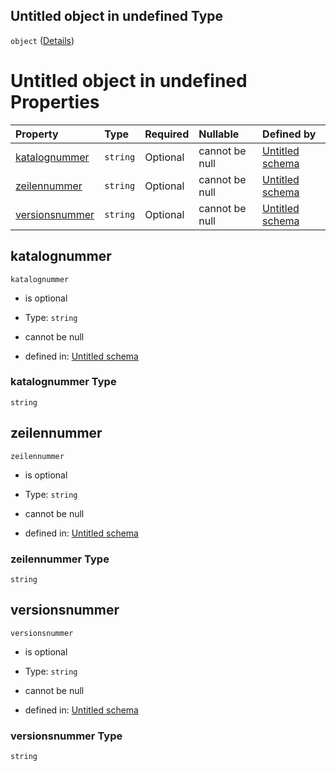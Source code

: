 ## Untitled object in undefined Type

`object` ([Details](katalogverweis.md))

# Untitled object in undefined Properties

| Property                          | Type     | Required | Nullable       | Defined by                                                                                                                                       |
| :-------------------------------- | :------- | :------- | :------------- | :----------------------------------------------------------------------------------------------------------------------------------------------- |
| [katalognummer](#katalognummer)   | `string` | Optional | cannot be null | [Untitled schema](katalogverweis-properties-katalognummer.md "https://conuti.de/bo4e/schemas/v1/com/Katalogverweis#/properties/katalognummer")   |
| [zeilennummer](#zeilennummer)     | `string` | Optional | cannot be null | [Untitled schema](katalogverweis-properties-zeilennummer.md "https://conuti.de/bo4e/schemas/v1/com/Katalogverweis#/properties/zeilennummer")     |
| [versionsnummer](#versionsnummer) | `string` | Optional | cannot be null | [Untitled schema](katalogverweis-properties-versionsnummer.md "https://conuti.de/bo4e/schemas/v1/com/Katalogverweis#/properties/versionsnummer") |

## katalognummer



`katalognummer`

*   is optional

*   Type: `string`

*   cannot be null

*   defined in: [Untitled schema](katalogverweis-properties-katalognummer.md "https://conuti.de/bo4e/schemas/v1/com/Katalogverweis#/properties/katalognummer")

### katalognummer Type

`string`

## zeilennummer



`zeilennummer`

*   is optional

*   Type: `string`

*   cannot be null

*   defined in: [Untitled schema](katalogverweis-properties-zeilennummer.md "https://conuti.de/bo4e/schemas/v1/com/Katalogverweis#/properties/zeilennummer")

### zeilennummer Type

`string`

## versionsnummer



`versionsnummer`

*   is optional

*   Type: `string`

*   cannot be null

*   defined in: [Untitled schema](katalogverweis-properties-versionsnummer.md "https://conuti.de/bo4e/schemas/v1/com/Katalogverweis#/properties/versionsnummer")

### versionsnummer Type

`string`
